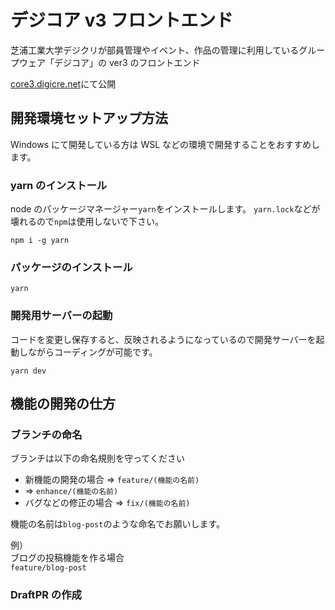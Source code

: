 # デジコア v3 フロントエンド

芝浦工業大学デジクリが部員管理やイベント、作品の管理に利用しているグループウェア「デジコア」の ver3 のフロントエンド

[core3.digicre.net](https://core3.digicre.net)にて公開

## 開発環境セットアップ方法

Windows にて開発している方は WSL などの環境で開発することをおすすめします。

### yarn のインストール

node のパッケージマネージャー`yarn`をインストールします。
`yarn.lock`などが壊れるので`npm`は使用しないで下さい。

```
npm i -g yarn
```

### パッケージのインストール

```
yarn
```

### 開発用サーバーの起動

コードを変更し保存すると、反映されるようになっているので開発サーバーを起動しながらコーディングが可能です。

```
yarn dev
```

## 機能の開発の仕方

### ブランチの命名

ブランチは以下の命名規則を守ってください

- 新機能の開発の場合 => `feature/(機能の名前)`
- => `enhance/(機能の名前)`
- バグなどの修正の場合 => `fix/(機能の名前)`

機能の名前は`blog-post`のような命名でお願いします。

例）  
ブログの投稿機能を作る場合  
`feature/blog-post`

### DraftPR の作成
